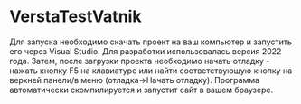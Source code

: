 # VerstaTestVatnik

Для запуска необходимо скачать проект на ваш компьютер и запустить его через Visual Studio. Для разработки использовалась версия 2022 года. Затем, после загрузки проекта необходимо начать отладку - нажать кнопку F5 на клавиатуре или найти соответствующую кнопку на верхней панели/в меню (отладка->Начать отладку). Программа автоматически скомпилируется и запустит сайт в вашем браузере.
